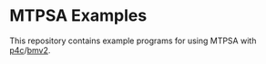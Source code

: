 # MTPSA Examples

This repository contains example programs for using MTPSA with [p4c](https://github.com/mtpsa/p4c)/[bmv2](https://github.com/mtpsa/behavioral-model).